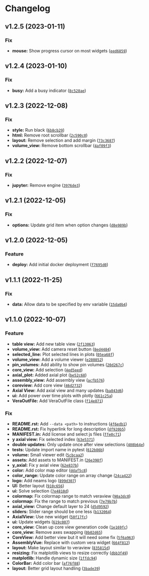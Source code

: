 # Changelog

<!--next-version-placeholder-->

## v1.2.5 (2023-01-11)
### Fix
* **mouse:** Show progress cursor on most widgets ([`eed6859`](https://github.com/Kitware/VERACore/commit/eed6859b80c937881d69ceb2ffca575dd6731822))

## v1.2.4 (2023-01-10)
### Fix
* **busy:** Add a busy indicator ([`8c528ae`](https://github.com/Kitware/VERACore/commit/8c528aeb3e9d37659121b9cf4a446cfad20a6ac1))

## v1.2.3 (2022-12-08)
### Fix
* **style:** Run black ([`6b8cb29`](https://github.com/Kitware/VERACore/commit/6b8cb29ab17f19633efcb09ee9d3e215cd4de02d))
* **html:** Remove root scrollbar ([`2c590c0`](https://github.com/Kitware/VERACore/commit/2c590c0f5415913fbabdb1b6c1a454efa519bd9e))
* **layout:** Remove selection and add margin ([`73c3687`](https://github.com/Kitware/VERACore/commit/73c3687c4b400203eb4e3e0e69b26c12a2845278))
* **volume_view:** Remove bottom scrollbar ([`4af09f3`](https://github.com/Kitware/VERACore/commit/4af09f35c722e1496484c6b00a17977c22ff8f59))

## v1.2.2 (2022-12-07)
### Fix
* **jupyter:** Remove engine ([`3976de3`](https://github.com/Kitware/VERACore/commit/3976de3d7cc437666cd59e1609ca3e5934c75ceb))

## v1.2.1 (2022-12-05)
### Fix
* **options:** Update grid item when option changes ([`d8e989b`](https://github.com/Kitware/VERACore/commit/d8e989b198051ccc25916ff99e7a6d037ffbcd5f))

## v1.2.0 (2022-12-05)
### Feature
* **deploy:** Add initial docker deployment ([`f7695d0`](https://github.com/Kitware/VERACore/commit/f7695d06fe7b1fa16abbc9640773fdf2f6480533))

## v1.1.1 (2022-11-25)
### Fix
* **data:** Allow data to be specified by env variable ([`15da0b4`](https://github.com/Kitware/VERACore/commit/15da0b41068e2907c8e56bef7c68b93fd4c66eb5))

## v1.1.0 (2022-10-07)
### Feature
* **table view:** Add new table view ([`2f13063`](https://github.com/Kitware/VERACore/commit/2f13063d2fdbd91d8cff18c686b0ba5e55e35d6e))
* **volume_view:** Add camera reset button ([`8ed4484`](https://github.com/Kitware/VERACore/commit/8ed4484f6bfd7ade90363d4262c744f64e8e6c5e))
* **selected_line:** Plot selected lines in plots ([`05ea68f`](https://github.com/Kitware/VERACore/commit/05ea68fc5652a32591bd521080fc68825477cda7))
* **volume_view:** Add a volume viewer ([`e280852`](https://github.com/Kitware/VERACore/commit/e280852180f098c38ed363c997b09dfa5b42cd8a))
* **pin_volumes:** Add ability to show pin volumes ([`20d267c`](https://github.com/Kitware/VERACore/commit/20d267cd982da274106eafdbc69ef96a22c2e8b5))
* **core_view:** Add selection ([`4ed5eed`](https://github.com/Kitware/VERACore/commit/4ed5eedf68a86ee0873b38116960181d51c3bf1f))
* **axial_plot:** Added axial plot ([`be52c68`](https://github.com/Kitware/VERACore/commit/be52c6840997871f07201a9df2be59da7cc0734e))
* **assembly_view:** Add assembly view ([`acfb576`](https://github.com/Kitware/VERACore/commit/acfb5769786f322f177125431ff7fd612dc22f76))
* **coreview:** Add core view ([`46d2732`](https://github.com/Kitware/VERACore/commit/46d273200c47ee8567516000f7f24bd07cfd463c))
* **Axial View:** Add axial view and many updates ([`ba843d6`](https://github.com/Kitware/VERACore/commit/ba843d6802359fb55c48d9573ed579a82539ed05))
* **ui:** Add power over time plots with plotly ([`661c25a`](https://github.com/Kitware/VERACore/commit/661c25ace4e91b8fbdcc2bddd5a3578c714739b3))
* **VeraOutFile:** Add VeraOutFile class ([`f14e871`](https://github.com/Kitware/VERACore/commit/f14e871c08f4d3a79239d82b9480dbac150fd091))

### Fix
* **README.rst:** Add `--data <path>` to instructions ([`4f6edb1`](https://github.com/Kitware/VERACore/commit/4f6edb19e8f15801f7bbf10f9068e48d4b2009f3))
* **README.rst:** Fix hyperlink for long description ([`df920b5`](https://github.com/Kitware/VERACore/commit/df920b58fd8776e2bc85406253fadb94854b8e4e))
* **MANIFEST.in:** Add license and select js files ([`ffe0c71`](https://github.com/Kitware/VERACore/commit/ffe0c71d2d19a1853be9b792255f99e640b6a7e7))
* **y axial view:** Fix selected index ([`63e5371`](https://github.com/Kitware/VERACore/commit/63e5371d6d34975ddd1c342556232fe01a323396))
* **double updates:** Only update once after view selections ([`408b64e`](https://github.com/Kitware/VERACore/commit/408b64ece4e6b70ea21b62bd0f39488e059c43e1))
* **tests:** Update import name in pytest ([`612b86b`](https://github.com/Kitware/VERACore/commit/612b86bd88769b25528e36e25a69ff0ade7afdb7))
* **volume:** Small viewer edit ([`5cbcaa2`](https://github.com/Kitware/VERACore/commit/5cbcaa2b7656a1da1c8ddcf58285ae7d7c7162fe))
* **assets:** Add assets to MANIFEST.in ([`26e398f`](https://github.com/Kitware/VERACore/commit/26e398fc3fa445c744fe1bc9a90e9c56c3c845f1))
* **y_axial:** Fix y axial view ([`62e837b`](https://github.com/Kitware/VERACore/commit/62e837b76368c65a96bda2050329ba359b6690ad))
* **color:** Add color map editor ([`ddaf5c8`](https://github.com/Kitware/VERACore/commit/ddaf5c85384d9d36f6eecbd54d7721c2cb2222ee))
* **color_range:** Update color range on array change ([`24ca422`](https://github.com/Kitware/VERACore/commit/24ca422913256a9cd8f5e2d41bc52845142ec8c1))
* **logo:** Add neams logo ([`899d307`](https://github.com/Kitware/VERACore/commit/899d3071b6172576083ca3640e91b55e6f8eb1ee))
* **UI:** Better layout ([`910c656`](https://github.com/Kitware/VERACore/commit/910c6569bb40efd724e76c98bdb7e5e6b928f2f1))
* **ui:** Solve selection ([`7e4810d`](https://github.com/Kitware/VERACore/commit/7e4810d42c5d93026efea6a44819400fe393f225))
* **colormap:** Fix colormap range to match veraview ([`90a3dc0`](https://github.com/Kitware/VERACore/commit/90a3dc02a025ea63bdaa2c23948dc0aa3f4a0341))
* **colormap:** Fix the range to match previous ([`7e79b7b`](https://github.com/Kitware/VERACore/commit/7e79b7b040e0287d5a5e40f72f0c64cd71a966e0))
* **axial_view:** Change default layer to 24 ([`d5d9592`](https://github.com/Kitware/VERACore/commit/d5d95925fb61b793b5a27e9ae621326d0a3617a2))
* **sliders:** Slider range should be one less ([`b132064`](https://github.com/Kitware/VERACore/commit/b13206468d0d1228163afdfc656435e32fc52d16))
* **AxialView:** Use new widget ([`50f17fc`](https://github.com/Kitware/VERACore/commit/50f17fc8cc8768b0c1d3c035c360a87235555fc4))
* **ui:** Update widgets ([`619c007`](https://github.com/Kitware/VERACore/commit/619c0070881364270679e2f57060817eac39b278))
* **core_view:** Clean up core view generation code ([`1e169fc`](https://github.com/Kitware/VERACore/commit/1e169fcb2d023ad4aee80cfb310f179aa7b335b8))
* **core_view:** Remove axes swapping ([`0b02d65`](https://github.com/Kitware/VERACore/commit/0b02d658f225a1a6bd1676a94f1e97154d4af5fa))
* **CoreView:** Add better view but it will need some fix ([`5f6a963`](https://github.com/Kitware/VERACore/commit/5f6a963bd0f21269325c18d90a9ed8afc57b41d3))
* **AssemblyVue:** Replace with custom vera widget ([`664f812`](https://github.com/Kitware/VERACore/commit/664f81235abb93f9aee0c167e186e58c97d98355))
* **layout:** Make layout similar to veraview ([`835815d`](https://github.com/Kitware/VERACore/commit/835815d6645f618d64e6e02f6e1e8eb7cb01a0f8))
* **resizing:** Fix matplotlib views to resize correctly ([`dbb3f49`](https://github.com/Kitware/VERACore/commit/dbb3f49c0689f89750ab8c3a1007f1e6ad1276a2))
* **matplotlib:** Handle dynamic size ([`1ffdc94`](https://github.com/Kitware/VERACore/commit/1ffdc947ac4054077840ecdfa546ac5fa1ad4fab))
* **ColorBar:** Add color bar ([`af76f88`](https://github.com/Kitware/VERACore/commit/af76f883779297d7abada711050d71eff224c428))
* **layout:** Better grid layout handling ([`3bade39`](https://github.com/Kitware/VERACore/commit/3bade39b24a594b4622fb45103c944380a0d4147))
